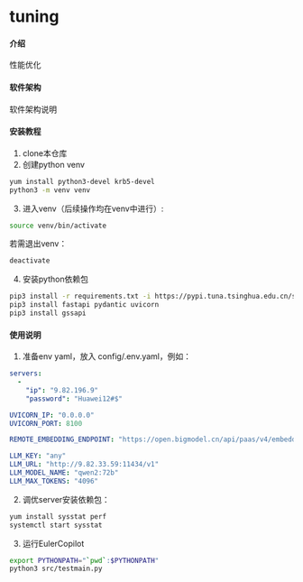 # tuning

#### 介绍
性能优化

#### 软件架构
软件架构说明


#### 安装教程

1. clone本仓库 
2. 创建python venv
```bash
yum install python3-devel krb5-devel
python3 -m venv venv
```
3. 进入venv（后续操作均在venv中进行）:
```BASH
source venv/bin/activate
```

若需退出venv：
```BASH
deactivate
```

4. 安装python依赖包
```bash
pip3 install -r requirements.txt -i https://pypi.tuna.tsinghua.edu.cn/simple
pip3 install fastapi pydantic uvicorn
pip3 install gssapi
```

#### 使用说明

1.  准备env yaml，放入 config/.env.yaml，例如：
```YAML
servers:
  -
    "ip": "9.82.196.9"
    "password": "Huawei12#$"

UVICORN_IP: "0.0.0.0"
UVICORN_PORT: 8100

REMOTE_EMBEDDING_ENDPOINT: "https://open.bigmodel.cn/api/paas/v4/embeddings"

LLM_KEY: "any"
LLM_URL: "http://9.82.33.59:11434/v1"
LLM_MODEL_NAME: "qwen2:72b"
LLM_MAX_TOKENS: "4096"
```

2.  调优server安装依赖包：
```BASH
yum install sysstat perf
systemctl start sysstat
```

3.  运行EulerCopilot
```bash
export PYTHONPATH="`pwd`:$PYTHONPATH"
python3 src/testmain.py
```
